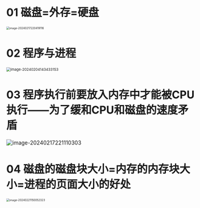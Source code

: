 # 01 磁盘=外存=硬盘

<img src="https://cvp.oss-cn-shanghai.aliyuncs.com/picgo/202402172204200.png" alt="image-20240217220419116" style="zoom:50%;" />



# 02 程序与进程

<img src="https://cvp.oss-cn-shanghai.aliyuncs.com/picgo/202402041434271.png" alt="image-20240204143433153" style="zoom: 67%;" />



# 03 程序执行前要放入内存中才能被CPU执行——为了缓和CPU和磁盘的速度矛盾

![image-20240217221110303](https://cvp.oss-cn-shanghai.aliyuncs.com/picgo/202402172211369.png)



# 04 磁盘的磁盘块大小=内存的内存块大小=进程的页面大小的好处

<img src="https://cvp.oss-cn-shanghai.aliyuncs.com/picgo/202402211500557.png" alt="image-20240221150052323" style="zoom: 50%;" />
